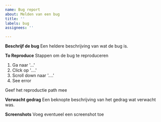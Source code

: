 ```yaml
---
name: Bug report
about: Melden van een bug
title: ''
labels: bug
assignees: ''

---
```


**Beschrijf de bug**
Een heldere beschrijving van wat de bug is.

**To Reproduce**
Stappen om de bug te reproduceren
1. Ga naar '...'
2. Click op '....'
3. Scroll down naar '....'
4. See error

Geef het reproductie path mee

**Verwacht gedrag**
Een beknopte beschrijving van het gedrag wat verwacht was.

**Screenshots**
Voeg eventueel een screenshot toe
